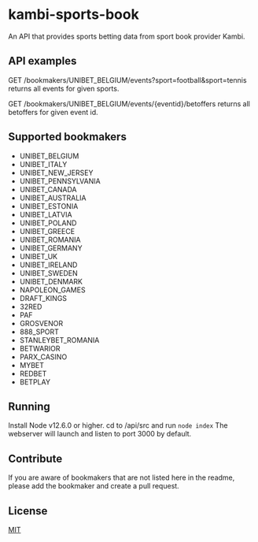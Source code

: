 # kambi-sports-book
An API that provides sports betting data from sport book provider Kambi.

## API examples
GET /bookmakers/UNIBET_BELGIUM/events?sport=football&sport=tennis
returns all events for given sports.

GET /bookmakers/UNIBET_BELGIUM/events/{eventid}/betoffers
returns all betoffers for given event id.

## Supported bookmakers
- UNIBET_BELGIUM
- UNIBET_ITALY
- UNIBET_NEW_JERSEY
- UNIBET_PENNSYLVANIA
- UNIBET_CANADA
- UNIBET_AUSTRALIA
- UNIBET_ESTONIA
- UNIBET_LATVIA
- UNIBET_POLAND
- UNIBET_GREECE
- UNIBET_ROMANIA
- UNIBET_GERMANY
- UNIBET_UK
- UNIBET_IRELAND
- UNIBET_SWEDEN
- UNIBET_DENMARK
- NAPOLEON_GAMES
- DRAFT_KINGS
- 32RED
- PAF
- GROSVENOR
- 888_SPORT
- STANLEYBET_ROMANIA
- BETWARIOR
- PARX_CASINO
- MYBET
- REDBET
- BETPLAY

## Running
Install Node v12.6.0 or higher.
cd to /api/src and run ```node index```
The webserver will launch and listen to port 3000 by default.

## Contribute
If you are aware of bookmakers that are not listed here in the readme, please add the bookmaker and create a pull request.

## License
[MIT](https://choosealicense.com/licenses/mit/)
